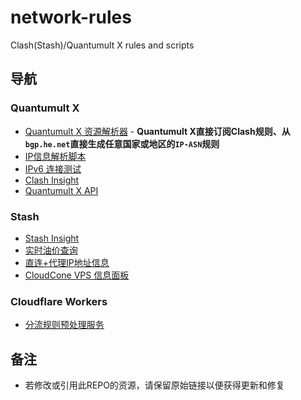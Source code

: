 # network-rules
Clash(Stash)/Quantumult X rules and scripts

## 导航
### Quantumult X
- [Quantumult X 资源解析器](https://github.com/RS0485/network-rules/tree/main/resource/README.md) - **Quantumult X直接订阅Clash规则、从`bgp.he.net`直接生成任意国家或地区的`IP-ASN`规则**
- [IP信息解析脚本](https://github.com/RS0485/network-rules/tree/main/resource/geolocation-parser.js)
- [IPv6 连接测试](https://github.com/RS0485/network-rules/tree/main/scripts/ipv6-check.js)
- [Clash Insight](https://github.com/RS0485/network-rules/blob/main/scripts/clash-insight.md)
- [Quantumult X API](https://github.com/RS0485/network-rules/tree/main/rewrite/QuanAPI.qx.conf)

### Stash
- [Stash Insight](https://github.com/RS0485/network-rules/blob/main/scripts/clash-insight.md)
- [实时油价查询](https://github.com/RS0485/network-rules/tree/main/rewrite/GasPrice.stoverride)
- [直连+代理IP地址信息](https://github.com/RS0485/network-rules/tree/main/rewrite/IPGeolocation.stoverride)
- [CloudCone VPS 信息面板](https://github.com/RS0485/network-rules/tree/main/rewrite/CloudConeVPS.stoverride.noscan)

### Cloudflare Workers
 - [分流规则预处理服务](https://github.com/RS0485/network-rules/tree/main/cf-workers/ruleset-handler.md)

## 备注
- 若修改或引用此REPO的资源，请保留原始链接以便获得更新和修复
